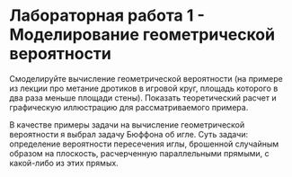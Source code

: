# Лабораторная работа 1 - Моделирование геометрической вероятности

Смоделируйте вычисление геометрической вероятности (на примере из лекции про метание дротиков в игровой круг, площадь которого в два раза меньше площади стены). Показать теоретический расчет и графическую иллюстрацию для рассматриваемого примера.

В качестве примеры задачи на вычисление геометрической вероятности я выбрал задачу Бюффона об игле.
Суть задачи: определение вероятности пересечения иглы, брошенной случайным образом на плоскость, расчерченную параллельными прямыми, с какой-либо из этих прямых.
